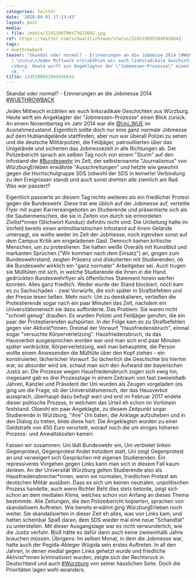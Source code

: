 ```yaml
---
categories: twitter
date: '2020-04-01 17:13:43'
layout: post
media:
- file: /media/1245396790473625602.jpg
ref: https://twitter.com/schwarzlichtwue/status/1245398952045936642
tags:
- wuethrowback
teaser: "Skandal oder normal? - Erinnerungen an die Jobmesse 2014 [#WUETHROWBACK](/t/wuethrowback)\
  \ \n\n\n\nJeden Mittwoch erz\xE4hlen wir euch linksradikale Geschichten aus W\xFC\
  rzburg. Heute wirft ein Angeklagter der \"Jobmessen-Prozesse\" einen Blick zur\xFC\
  ck. "
title: 1245398952045936642
---
```

Skandal oder normal? - Erinnerungen an die Jobmesse 2014 [#WUETHROWBACK](/t/wuethrowback) 



Jeden Mittwoch erzählen wir euch linksradikale Geschichten aus Würzburg. Heute wirft ein Angeklagter der "Jobmessen-Prozesse" einen Blick zurück. 
An einem Novembertag im Jahr 2014 war die [@Uni_WUE](https://twitter.com/Uni_WUE)  im Ausnahmezustand. Eigentlich sollte doch nur eine ganz normale Jobmesse auf dem Hublandgelände stattfinden, aber nun war überall Polizei zu sehen und die deutsche Militärpolizei, die Feldjäger, patrouillierten über das Unigelände und sicherten das Jobmessezelt in alle Richtungen ab. Der Polizeibericht sprach am selben Tag noch von einem "Sturm" auf den Infostand der [#Bundeswehr](/t/bundeswehr) im Zelt, der selbsternannte "Journalismus" von WürzburgErleben erwähnte "Ausschreitungen" und hetzte wie gewohnt gegen die Hochschulgruppe SDS (obwohl der SDS in keinerlei Verbindung zu den Ereignissen stand) und auch sonst drehten alle ziemlich am Rad.
Was war passiert? 



Eigentlich passierte an diesem Tag nichts weiteres als ein friedlicher Protest gegen die Bundeswehr.
Diese trat wie üblich auf der Jobmesse auf, verteilte Flyer mit super Karriereangeboten an Studierende und präsentierte sich als die Saubermenschen, die sie in Zeiten von durch sie ermordeten Zivilist\*innen (Stichwort Kunduz) definitiv nicht sind.
Die Unileitung hatte im Vorfeld bereits einen antimilitaristischen Infostand auf ihrem Gelände untersagt, sie wollte weder im Zelt der Jobmesse, noch irgendwo sonst auf dem Campus Kritik am eingeladenen Gast. Dennoch kamen kritische Menschen, um zu protestieren.
Sie hatten weiße Overalls mit Kunstblut und markanten Sprüchen ("Wir kommen nach dem Einsatz") an, gingen zum Bundeswehrstand, zeigten Präsenz und diskutierten mit Studierenden, ob die Bundeswehr wirklich ein "ganz normaler" Arbeitgeber sei.
Auch trugen sie Mülltüten mit sich, in welche Studierende die ihnen in die Hand gedrückten Bundeswehrflyer als öffentliches Statement hinein werfen konnten. Alles ganz friedlich. Weder wurde der Stand blockiert, noch kam es zu Sachschaden - zwei Vorwürfe, die sich später in
Strafbefehlen und der Presse lesen ließen. Mehr noch: Um zu deeskalieren, verließen die Protestierende sogar nach ein paar Minuten das Zelt, nachdem ein Universitätsmensch sie dazu aufforderte. Das Problem: Sie waren nicht "schnell genug" draußen.
Es wurden Polizei und Feldjäger gerufen, die ein paar der Protestierenden aufspürten. In der Folge kam es zu Strafbefehlen gegen vier Aktivist\*innen. Dreimal der Vorwurf "Hausfriedensbruch", einmal sogar "versuchte Körperverletzung".
Hausfriedensbruch, da das Hausverbot ausgesprochen worden war und man sich erst paar Minuten später verdrückte; Körperverletzung, weil man behauptete, die Person wollte einem Anwesenden die Mülltüte über den Kopf ziehen - ein konstruierter, lächerlicher Vorwurf.
So lächerlich die Geschichte bis hierhin war, so absurder wird sie, schaut man sich den Aufwand der bayerischen Justiz an. Die Prozesse wegen Hausfriedensbruch zogen sich ewig hin, insgesamt gab es drei Prozesstage in einem Zeitraum von fast zweieinhalb Jahren,
Kanzler und Präsident der Uni wurden als Zeugen vorgeladen (es ging um die Frage, ob der Universitätsmensch, der das Hausverbot aussprach, überhaupt dazu befugt war) und erst im Februar 2017 endete dieser politische Prozess, in welchem das Urteil eh schon im Vorhinein feststand.
Obwohl ein paar Angeklagte, zu diesem Zeitpunkt sogar Studierende in Würzburg, "ihre" Uni baten, die Anklage aufzuheben und in den Dialog zu treten, blieb diese hart. Die Angeklagten wurden zu einer Geldstrafe von 450 Euro verurteilt, worauf noch die um einiges höheren
Prozess- und Anwaltskosten kamen. 



Fassen wir zusammen: Uni lädt Bundeswehr ein, Uni verbietet linken Gegenprotest, Gegenprotest findet trotzdem statt, Uni zeigt Gegenprotest an und verweigert sich Gesprächen mit eigenen Studierenden.
Ein repressiveres Vorgehen gegen Links kann man sich in diesem Fall kaum denken. An der Universität Würzburg gelten Studierende also als Hausfriedensbrecher\*innen, wenn sie normalen, friedlichen Protest am deutschen Militär ausüben.
Dass es sich um keinen neutralen, unpolitischen Prozess handelte, auch wenn Richter Behl dies stets betonte, zeigt sich schon an dem medialen Klima, welches schon von Anfang an dieses Thema bestimmte. Alle Zeitungen, die den Polizeibericht kopierten, sprachen von skandalösem
Auftreten. Wie bereits erwähnt ging WürzburgErleben noch weiter. Sie skandalisierten in dieser Zeit eh alles, was von Links kam, und hatten scheinbar Spaß daran, dem SDS wieder mal eine neue "Schandtat" zu unterstellen.
Mit dieser Ausgangslage war es nicht verwunderlich, wie die Justiz verfuhr. Bloß hätte es dafür dann auch keine zweieinhalb Jahre brauchen müssen. Übrigens: Im selben Monat, in dem die Jobmesse war, hatte auch der Pegida-Ableger Wügida sein erstes Auftreten.
In all den Jahren, in denen medial gegen Links gehetzt wurde und friedliche Aktivist\*innen kriminalisiert wurden, zeigte sich der Rechtsruck in Deutschland und auch [#Würzburg](/t/würzburg) von seiner hässlichen Seite. Doch die Prioritäten lagen wohl woanders.